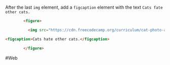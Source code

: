After the last `img` element, add a `figcaption` element with the text 
``Cats fate other cats.``

```html
        <figure>

          <img src="https://cdn.freecodecamp.org/curriculum/cat-photo-app/cats.jpg" alt="Five cats looking around a field.">

<figcaption>Cats hate other cats.</figcaption>

        </figure>
```


#Web
